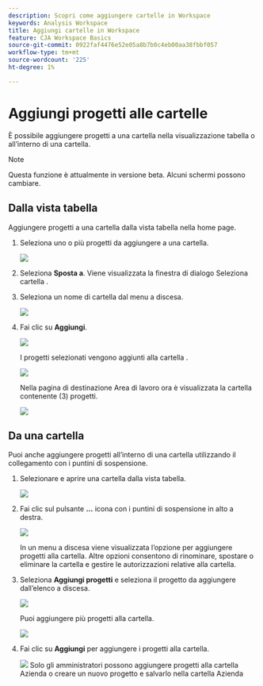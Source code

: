 ```yaml
---
description: Scopri come aggiungere cartelle in Workspace
keywords: Analysis Workspace
title: Aggiungi cartelle in Workspace
feature: CJA Workspace Basics
source-git-commit: 0922faf4476e52e05a8b7b0c4eb00aa38fbbf057
workflow-type: tm+mt
source-wordcount: '225'
ht-degree: 1%

---
```



# Aggiungi progetti alle cartelle

È possibile aggiungere progetti a una cartella nella visualizzazione tabella o all’interno di una cartella.

>[!NOTE]
>
>Questa funzione è attualmente in versione beta. Alcuni schermi possono cambiare.

## Dalla vista tabella

Aggiungere progetti a una cartella dalla vista tabella nella home page.

1. Seleziona uno o più progetti da aggiungere a una cartella.

   ![](/help/analysis-workspace/build-workspace-project/assets/move-tv-selected.png)

1. Seleziona **Sposta a**. Viene visualizzata la finestra di dialogo Seleziona cartella .

1. Seleziona un nome di cartella dal menu a discesa.

   ![](/help/analysis-workspace/build-workspace-project/assets/move-select-folder.png)

1. Fai clic su **Aggiungi**.

   ![](/help/analysis-workspace/build-workspace-project/assets/move-add.png)

   I progetti selezionati vengono aggiunti alla cartella .

   ![](/help/analysis-workspace/build-workspace-project/assets/move-projects-added.png)

   Nella pagina di destinazione Area di lavoro ora è visualizzata la cartella contenente (3) progetti.

   ![](/help/analysis-workspace/build-workspace-project/assets/move-folders-updated.png)

## Da una cartella

Puoi anche aggiungere progetti all’interno di una cartella utilizzando il collegamento con i puntini di sospensione.

1. Selezionare e aprire una cartella dalla vista tabella.

   ![](/help/analysis-workspace/build-workspace-project/assets/move-open-folder.png)

1. Fai clic sul pulsante **...** icona con i puntini di sospensione in alto a destra.

   ![](/help/analysis-workspace/build-workspace-project/assets/add-projects-elipsis.png)

   In un menu a discesa viene visualizzata l’opzione per aggiungere progetti alla cartella. Altre opzioni consentono di rinominare, spostare o eliminare la cartella e gestire le autorizzazioni relative alla cartella.

1. Seleziona **Aggiungi progetti** e seleziona il progetto da aggiungere dall’elenco a discesa.

   ![](/help/analysis-workspace/build-workspace-project/assets/select-add-projects.png)

   Puoi aggiungere più progetti alla cartella.

   ![](/help/analysis-workspace/build-workspace-project/assets/move-add-multiple-projects.png)

1. Fai clic su **Aggiungi** per aggiungere i progetti alla cartella.

   ![](/help/analysis-workspace/build-workspace-project/assets/move-added-items.png)
Solo gli amministratori possono aggiungere progetti alla cartella Azienda o creare un nuovo progetto e salvarlo nella cartella Azienda
